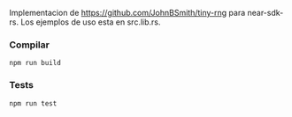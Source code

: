 Implementacion de https://github.com/JohnBSmith/tiny-rng para near-sdk-rs. Los ejemplos de uso esta en src.lib.rs.

### Compilar
```
npm run build
```
### Tests
```
npm run test
```